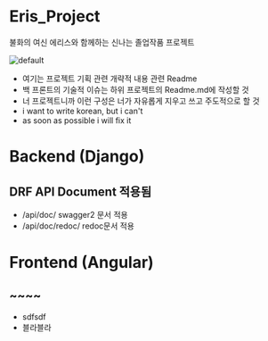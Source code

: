 # Eris_Project
불화의 여신 에리스와 함께하는 신나는 졸업작품 프로젝트

![default](https://user-images.githubusercontent.com/24240623/50373853-00990e80-0628-11e9-810e-957a643cba61.PNG)

* 여기는 프로젝트 기획 관련 개략적 내용 관련 Readme 
* 백 프론트의 기술적 이슈는 하위 프로젝트의 Readme.md에 작성할 것 
* 너 프로젝트니까 이런 구성은 너가 자유롭게 지우고 쓰고 주도적으로 할 것
* i want to write korean, but i can't 
* as soon as possible i will fix it 

# Backend (Django)
##  DRF API Document 적용됨 
 * /api/doc/   swagger2 문서 적용
 * /api/doc/redoc/  redoc문서 적용
 
 
 
# Frontend (Angular)

## ~~~~
 * sdfsdf
 * 블라블라
